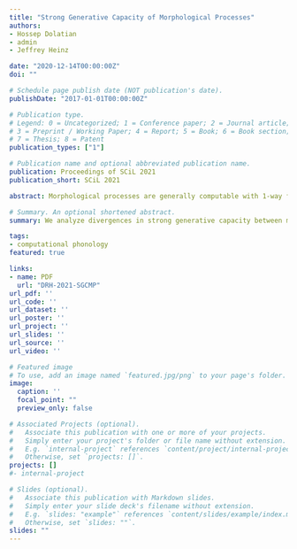 ```yaml
---
title: "Strong Generative Capacity of Morphological Processes"
authors:
- Hossep Dolatian
- admin
- Jeffrey Heinz

date: "2020-12-14T00:00:00Z"
doi: ""

# Schedule page publish date (NOT publication's date).
publishDate: "2017-01-01T00:00:00Z"

# Publication type.
# Legend: 0 = Uncategorized; 1 = Conference paper; 2 = Journal article;
# 3 = Preprint / Working Paper; 4 = Report; 5 = Book; 6 = Book section;
# 7 = Thesis; 8 = Patent
publication_types: ["1"]

# Publication name and optional abbreviated publication name.
publication: Proceedings of SCiL 2021
publication_short: SCiL 2021

abstract: Morphological processes are generally computable with 1-way finite-state transducers. However, we show that 1-way transducers do not capture the strong generative capacity of certain morphological analyses for more complex processes, including mobile affixation, infixation, and partial reduplication. As diagnostics for strong generative capacity, we use origin semantics and order-preservation. These analyze the input-output correspondences generated by FSTs and their corresponding logical transductions. For some linguistic analyses of these complex processes, their strong generative capacity is matched by more expressive grammars, such as non-order-preserving transductions and their corresponding 2-way finite-state transducers.

# Summary. An optional shortened abstract.
summary: We analyze divergences in strong generative capacity between morphological processes that are equivalent in weak generative capacity.

tags:
- computational phonology
featured: true

links:
- name: PDF
  url: "DRH-2021-SGCMP"
url_pdf: ''
url_code: ''
url_dataset: ''
url_poster: ''
url_project: ''
url_slides: ''
url_source: ''
url_video: ''

# Featured image
# To use, add an image named `featured.jpg/png` to your page's folder.
image:
  caption: ''
  focal_point: ""
  preview_only: false

# Associated Projects (optional).
#   Associate this publication with one or more of your projects.
#   Simply enter your project's folder or file name without extension.
#   E.g. `internal-project` references `content/project/internal-project/index.md`.
#   Otherwise, set `projects: []`.
projects: []
#- internal-project

# Slides (optional).
#   Associate this publication with Markdown slides.
#   Simply enter your slide deck's filename without extension.
#   E.g. `slides: "example"` references `content/slides/example/index.md`.
#   Otherwise, set `slides: ""`.
slides: ""
---
```

